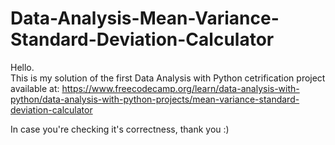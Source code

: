 # Data-Analysis-Mean-Variance-Standard-Deviation-Calculator
Hello. <br>
This is my solution of the first Data Analysis with Python cetrification project available at: https://www.freecodecamp.org/learn/data-analysis-with-python/data-analysis-with-python-projects/mean-variance-standard-deviation-calculator

In case you're checking it's correctness, thank you :)
